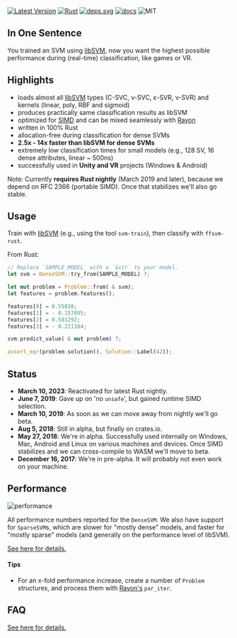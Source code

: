 [![Latest Version]][crates.io]
[![Rust](https://github.com/ralfbiedert/ffsvm-rust/actions/workflows/rust.yml/badge.svg?branch=master)](https://github.com/ralfbiedert/ffsvm-rust/actions/workflows/rust.yml)
[![deps.svg]][deps]
[![docs]][docs.rs]
![MIT]

## In One Sentence

You trained an SVM using [libSVM](https://github.com/cjlin1/libsvm), now you want the highest possible performance
during (real-time) classification, like games or VR.

## Highlights

* loads almost all [libSVM](https://github.com/cjlin1/libsvm) types (C-SVC, ν-SVC, ε-SVR, ν-SVR) and kernels (linear,
  poly, RBF and sigmoid)
* produces practically same classification results as libSVM
* optimized for [SIMD](https://github.com/rust-lang/rfcs/pull/2366) and can be mixed seamlessly
  with [Rayon](https://github.com/rayon-rs/rayon)
* written in 100% Rust
* allocation-free during classification for dense SVMs
* **2.5x - 14x faster than libSVM for dense SVMs**
* extremely low classification times for small models (e.g., 128 SV, 16 dense attributes, linear ~ 500ns)
* successfully used in **Unity and VR** projects (Windows & Android)

Note: Currently **requires Rust nightly** (March 2019 and later), because we depend on RFC 2366 (portable SIMD). Once
that stabilizes we'll also go stable.

## Usage

Train with [libSVM](https://github.com/cjlin1/libsvm) (e.g., using the tool `svm-train`), then classify with
`ffsvm-rust`.

From Rust:

```rust
// Replace `SAMPLE_MODEL` with a `&str` to your model.
let svm = DenseSVM::try_from(SAMPLE_MODEL) ?;

let mut problem = Problem::from( & svm);
let features = problem.features();

features[0] = 0.55838;
features[1] = - 0.157895;
features[2] = 0.581292;
features[3] = - 0.221184;

svm.predict_value( & mut problem) ?;

assert_eq!(problem.solution(), Solution::Label(42));

```

## Status

* **March 10, 2023**: Reactivated for latest Rust nightly.
* **June 7, 2019**: Gave up on 'no `unsafe`', but gained runtime SIMD selection.
* **March 10, 2019**: As soon as we can move away from nightly we'll go beta.
* **Aug 5, 2018**: Still in alpha, but finally on crates.io.
* **May 27, 2018**: We're in alpha. Successfully used internally on Windows, Mac, Android and Linux
  on various machines and devices. Once SIMD stabilizes and we can cross-compile to WASM
  we'll move to beta.
* **December 16, 2017**: We're in pre-alpha. It will probably not even work on your machine.

## Performance

![performance](https://raw.githubusercontent.com/ralfbiedert/ffsvm-rust/master/docs/performance_relative.v3.png)

All performance numbers reported for the `DenseSVM`. We also have support for `SparseSVM`s, which are slower for "mostly
dense" models, and faster for "mostly sparse" models (and generally on the performance level of libSVM).

[See here for details.](https://github.com/ralfbiedert/ffsvm-rust/blob/master/docs/performance.md)

#### Tips

* For an x-fold performance increase, create a number of `Problem` structures, and process them
  with [Rayon's](https://docs.rs/rayon/1.0.3/rayon/) `par_iter`.

## FAQ

[See here for details.](https://github.com/ralfbiedert/ffsvm-rust/blob/master/docs/FAQ.md)

[Latest Version]: https://img.shields.io/crates/v/ffsvm.svg

[crates.io]: https://crates.io/crates/ffsvm

[MIT]: https://img.shields.io/badge/license-MIT-blue.svg

[docs]: https://docs.rs/ffsvm/badge.svg

[docs.rs]: https://docs.rs/ffsvm/

[deps]: https://deps.rs/repo/github/ralfbiedert/ffsvm-rust

[deps.svg]: https://deps.rs/repo/github/ralfbiedert/ffsvm-rust/status.svg
